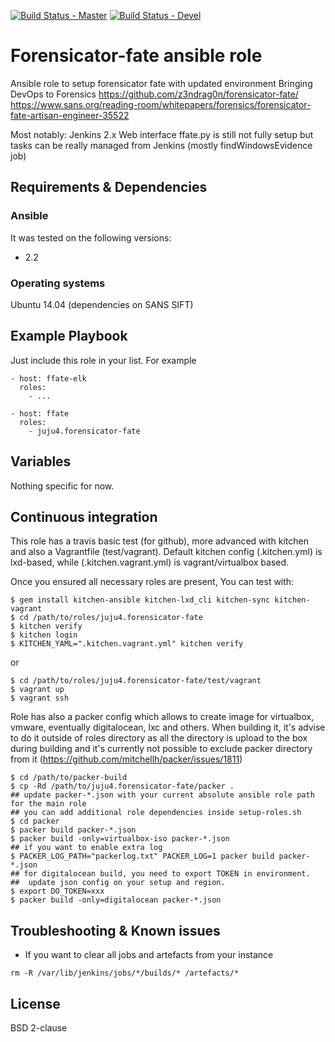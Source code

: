 [![Build Status - Master](https://travis-ci.org/juju4/ansible-forensicator-fate.svg?branch=master)](https://travis-ci.org/juju4/ansible-forensicator-fate)
[![Build Status - Devel](https://travis-ci.org/juju4/ansible-forensicator-fate.svg?branch=devel)](https://travis-ci.org/juju4/ansible-forensicator-fate/branches)
# Forensicator-fate ansible role

Ansible role to setup forensicator fate with updated environment
Bringing DevOps to Forensics
https://github.com/z3ndrag0n/forensicator-fate/
https://www.sans.org/reading-room/whitepapers/forensics/forensicator-fate-artisan-engineer-35522

Most notably: Jenkins 2.x
Web interface ffate.py is still not fully setup but tasks can be really managed from Jenkins (mostly findWindowsEvidence job)

## Requirements & Dependencies

### Ansible
It was tested on the following versions:
 * 2.2

### Operating systems

Ubuntu 14.04 (dependencies on SANS SIFT)

## Example Playbook

Just include this role in your list.
For example

```
- host: ffate-elk
  roles:
    - ...

- host: ffate
  roles:
    - juju4.forensicator-fate

```

## Variables

Nothing specific for now.

## Continuous integration

This role has a travis basic test (for github), more advanced with kitchen and also a Vagrantfile (test/vagrant).
Default kitchen config (.kitchen.yml) is lxd-based, while (.kitchen.vagrant.yml) is vagrant/virtualbox based.

Once you ensured all necessary roles are present, You can test with:
```
$ gem install kitchen-ansible kitchen-lxd_cli kitchen-sync kitchen-vagrant
$ cd /path/to/roles/juju4.forensicator-fate
$ kitchen verify
$ kitchen login
$ KITCHEN_YAML=".kitchen.vagrant.yml" kitchen verify
```
or
```
$ cd /path/to/roles/juju4.forensicator-fate/test/vagrant
$ vagrant up
$ vagrant ssh
```

Role has also a packer config which allows to create image for virtualbox, vmware, eventually digitalocean, lxc and others.
When building it, it's advise to do it outside of roles directory as all the directory is upload to the box during building 
and it's currently not possible to exclude packer directory from it (https://github.com/mitchellh/packer/issues/1811)
```
$ cd /path/to/packer-build
$ cp -Rd /path/to/juju4.forensicator-fate/packer .
## update packer-*.json with your current absolute ansible role path for the main role
## you can add additional role dependencies inside setup-roles.sh
$ cd packer
$ packer build packer-*.json
$ packer build -only=virtualbox-iso packer-*.json
## if you want to enable extra log
$ PACKER_LOG_PATH="packerlog.txt" PACKER_LOG=1 packer build packer-*.json
## for digitalocean build, you need to export TOKEN in environment.
##  update json config on your setup and region.
$ export DO_TOKEN=xxx
$ packer build -only=digitalocean packer-*.json
```

## Troubleshooting & Known issues

* If you want to clear all jobs and artefacts from your instance
```
rm -R /var/lib/jenkins/jobs/*/builds/* /artefacts/*
```


## License

BSD 2-clause

